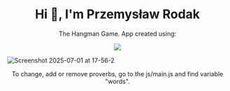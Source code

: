 <h1 align="center">Hi 👋, I'm Przemysław Rodak</h1>
<p align="center">The Hangman Game. App created using:</p>

<div align="center">
  <p align="center">
  <a href="https://skillicons.dev">
    <img src="https://skillicons.dev/icons?i=html,css,js" />
  </a>
</p>
</div>


![Screenshot 2025-07-01 at 17-56-2](https://github.com/user-attachments/assets/6afbf5b4-ca08-42c8-8aee-536a1a42e1ab)



<p align="center">To change, add or remove proverbs, go to the js/main.js and find variable "words".</p>
